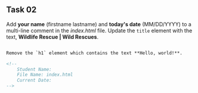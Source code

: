 ## Task 02
Add **your name** (firstname lastname) and **today's date** (MM/DD/YYYY) to a multi-line comment in the *index.html* file.  Update the `title` element with the text, **Wildlife Rescue | Wild Rescues**.
```html

Remove the `h1` element which contains the text **Hello, world!**. 

<!--
	Student Name: 
	File Name: index.html
	Current Date:
-->
```